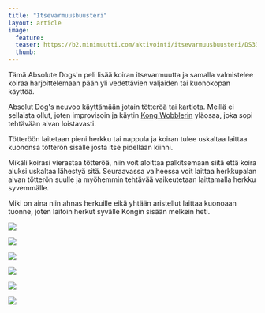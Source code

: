 ```yaml
---
title: "Itsevarmuusbuusteri"
layout: article
image:
  feature:
  teaser: https://b2.minimuutti.com/aktivointi/itsevarmuusbuusteri/DS33929-245px.jpg
  thumb:
---
```


Tämä Absolute Dogs'n peli lisää koiran itsevarmuutta ja samalla valmistelee koiraa harjoittelemaan pään yli vedettävien valjaiden tai kuonokopan käyttöä.

Absolut Dog's neuvoo käyttämään jotain tötteröä tai kartiota. Meillä ei sellaista ollut, joten improvisoin ja käytin [Kong Wobblerin](/aktivointilelut/kong-wobbler/) yläosaa, joka sopi tehtävään aivan loistavasti.

Tötteröön laitetaan pieni herkku tai nappula ja koiran tulee uskaltaa laittaa kuononsa tötterön sisälle josta itse pidellään kiinni.

Mikäli koirasi vierastaa tötteröä, niin voit aloittaa palkitsemaan siitä että koira aluksi uskaltaa lähestyä sitä. Seuraavassa vaiheessa voit laittaa herkkupalan aivan tötterön suulle ja myöhemmin tehtävää vaikeutetaan laittamalla herkku syvemmälle.

Miki on aina niin ahnas herkuille eikä yhtään aristellut laittaa kuonoaan tuonne, joten laitoin herkut syvälle Kongin sisään melkein heti.

![](https://b2.minimuutti.com/aktivointi/itsevarmuusbuusteri/DS33934-800px.jpg)

![](https://b2.minimuutti.com/aktivointi/itsevarmuusbuusteri/DS33936-800px.jpg)

![](https://b2.minimuutti.com/aktivointi/itsevarmuusbuusteri/DS33937-800px.jpg)

![](https://b2.minimuutti.com/aktivointi/itsevarmuusbuusteri/DS33967-800px.jpg)

![](https://b2.minimuutti.com/aktivointi/itsevarmuusbuusteri/DS33929-800px.jpg)

![](https://b2.minimuutti.com/aktivointi/itsevarmuusbuusteri/DS33930-800px.jpg)
